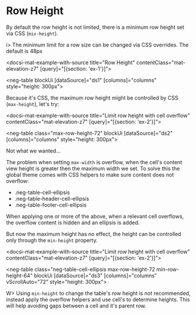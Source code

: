 # Row Height

By default the row height is not limited, there is a minimum row height set via CSS (`mix-height`).

i> The minimum limit for a row size can be changed via CSS overrides. The default is 48px

<docsi-mat-example-with-source title="Row Height" contentClass="mat-elevation-z7" [query]="[{section: 'ex-1'}]">
  <!--@neg-example:ex-1-->
  <neg-table blockUi [dataSource]="ds1" [columns]="columns" style="height: 300px"></neg-table>
  <!--@neg-example:ex-1-->
</docsi-mat-example-with-source>

Because it's CSS, the maximum row height might be controlled by CSS (`max-height`), let's try:

<docsi-mat-example-with-source title="Limit row height with cell overflow" contentClass="mat-elevation-z7" [query]="[{section: 'ex-2'}]">
  <!--@neg-example:ex-2-->
  <neg-table class="max-row-height-72" blockUi [dataSource]="ds2" [columns]="columns" style="height: 300px"></neg-table>
  <!--@neg-example:ex-2-->
</docsi-mat-example-with-source>

Not what we wanted...

The problem when setting `max-width` is overflow, when the cell's content view height is greater then the maximum width we set.
To solve this the global theme comes with CSS helpers to make sure content does not overflow:

- .neg-table-cell-ellipsis
- .neg-table-header-cell-ellipsis
- .neg-table-footer-cell-ellipsis

When applying one or more of the above, when a relevant cell overflows, the overflow content is hidden and an ellipsis is added.

But now the maximum height has no effect, the height can be controlled only through the `min-height` property.

<docsi-mat-example-with-source title="Limit row height with cell overflow" contentClass="mat-elevation-z7" [query]="[{section: 'ex-2'}]">
  <!--@neg-example:ex-3-->
  <neg-table class="neg-table-cell-ellipsis max-row-height-72 min-row-height-64" blockUi [dataSource]="ds3" [columns]="columns" vScrollAuto="72" style="height: 300px"></neg-table>
  <!--@neg-example:ex-3-->
</docsi-mat-example-with-source>

W> Using `min-height` to change the table's row height is not recommended, instead apply the overflow helpers and use cell's to determine heights.
This will help avoiding gaps between a cell and it's parent row.
